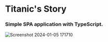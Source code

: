 # Titanic's Story
### Simple SPA application with TypeScript.
![Screenshot 2024-01-05 171710](https://github.com/polinadrumeva/TitanicStory/assets/97524018/69baf93d-168f-4a4e-9087-b8832cbda787)

